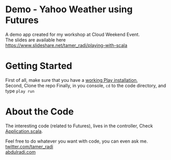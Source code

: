 Demo - Yahoo Weather using Futures
==================================
A demo app created for my workshop at Cloud Weekend Event.  
The slides are available here https://www.slideshare.net/tamer_radi/playing-with-scala

Getting Started
===============
First of all, make sure that you have a [working Play installation](http://www.playframework.com/documentation/2.1.1/Installing),  
Second, Clone the repo
Finally, in you console, `cd` to the code directory, and type `play run`

About the Code
==============
The interesting code (related to Futures), lives in the controller, Check [Application.scala](weather/app/controllers/Application.scala).  

Feel free to do whatever you want with code, you can even ask me.  
[twitter.com/tamer_radi  ](http://twitter.com/tamer_radi)  
[abdulradi.com](http://abdulradi.com/post/50335139298)
